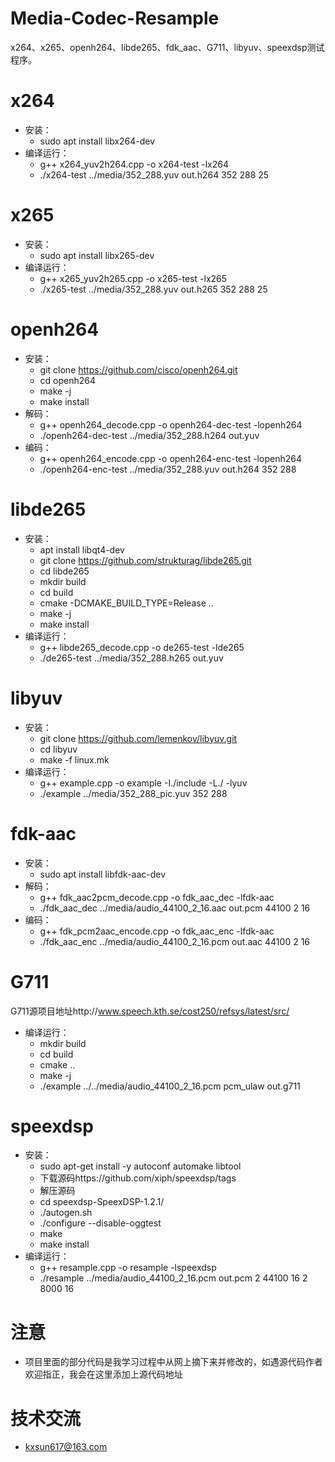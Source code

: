 # Media-Codec-Resample
x264、x265、openh264、libde265、fdk_aac、G711、libyuv、speexdsp测试程序。

# x264
* 安装：
  - sudo apt install libx264-dev
* 编译运行：
  - g++ x264_yuv2h264.cpp -o x264-test -lx264
  - ./x264-test ../media/352_288.yuv out.h264 352 288 25

# x265
* 安装：
  - sudo apt install libx265-dev
* 编译运行：
  - g++ x265_yuv2h265.cpp -o x265-test -lx265
  - ./x265-test ../media/352_288.yuv out.h265 352 288 25

# openh264
* 安装：
  - git clone https://github.com/cisco/openh264.git
  - cd openh264
  - make -j
  - make install
* 解码：
  - g++ openh264_decode.cpp -o openh264-dec-test -lopenh264
  - ./openh264-dec-test ../media/352_288.h264 out.yuv
* 编码：
  - g++ openh264_encode.cpp -o openh264-enc-test -lopenh264
  - ./openh264-enc-test ../media/352_288.yuv out.h264 352 288

# libde265
* 安装：
  - apt install libqt4-dev
  - git clone https://github.com/strukturag/libde265.git
  - cd libde265
  - mkdir build
  - cd build
  - cmake -DCMAKE_BUILD_TYPE=Release ..
  - make -j
  - make install
* 编译运行：
  - g++ libde265_decode.cpp -o de265-test -lde265
  - ./de265-test ../media/352_288.h265 out.yuv

# libyuv
* 安装：
  - git clone https://github.com/lemenkov/libyuv.git
  - cd libyuv
  - make -f  linux.mk
* 编译运行：
  - g++ example.cpp -o example -I./include -L./ -lyuv
  - ./example ../media/352_288_pic.yuv 352 288

# fdk-aac
* 安装：
  - sudo apt install libfdk-aac-dev
* 解码：
  - g++ fdk_aac2pcm_decode.cpp -o fdk_aac_dec -lfdk-aac
  - ./fdk_aac_dec ../media/audio_44100_2_16.aac out.pcm 44100 2 16
* 编码：
  - g++ fdk_pcm2aac_encode.cpp -o fdk_aac_enc -lfdk-aac
  - ./fdk_aac_enc ../media/audio_44100_2_16.pcm out.aac 44100 2 16

# G711
G711源项目地址http://www.speech.kth.se/cost250/refsys/latest/src/
* 编译运行：
  - mkdir build
  - cd build
  - cmake ..
  - make -j
  - ./example ../../media/audio_44100_2_16.pcm pcm_ulaw out.g711

# speexdsp
* 安装：
  - sudo apt-get install -y autoconf automake libtool
  - 下载源码https://github.com/xiph/speexdsp/tags
  - 解压源码
  - cd speexdsp-SpeexDSP-1.2.1/
  - ./autogen.sh
  - ./configure --disable-oggtest
  - make
  - make install
* 编译运行：
  - g++ resample.cpp -o resample -lspeexdsp
  - ./resample ../media/audio_44100_2_16.pcm out.pcm 2 44100 16 2 8000 16

# 注意
* 项目里面的部分代码是我学习过程中从网上摘下来并修改的，如遇源代码作者欢迎指正，我会在这里添加上源代码地址

# 技术交流
* kxsun617@163.com

